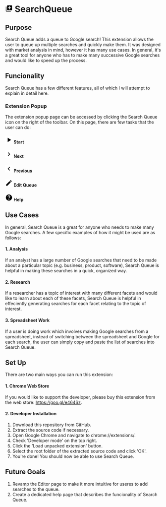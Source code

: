 # <img src="https://raw.githubusercontent.com/isaiahnields/SearchQueue/master/resources/images/icon.png" width="24"> SearchQueue

## Purpose

Search Queue adds a queue to Google search! This extension allows the user to queue up multiple searches and quickly make them. It was designed with market analysis in mind, however it has many use cases. In general, it's a great tool for anyone who has to make many successive Google searches and would like to speed up the process.

## Funcionality

Search Queue has a few different features, all of which I will attempt to explain in detail here.

### Extension Popup

The extension popup page can be accessed by clicking the Search Queue icon on the right of the toolbar. On this page, there are few tasks that the user can do:

#### <img src="https://raw.githubusercontent.com/isaiahnields/SearchQueue/master/resources/images/start.png" width="24"> Start

#### <img src="https://raw.githubusercontent.com/isaiahnields/SearchQueue/master/resources/images/next.png" width="24"> Next

#### <img src="https://raw.githubusercontent.com/isaiahnields/SearchQueue/master/resources/images/previous.png" width="24"> Previous

#### <img src="https://raw.githubusercontent.com/isaiahnields/SearchQueue/master/resources/images/edit.png" width="24"> Edit Queue

#### <img src="https://raw.githubusercontent.com/isaiahnields/SearchQueue/master/resources/images/help.png" width="24"> Help

## Use Cases

In general, Search Queue is a great for anyone who needs to make many Google searches. A few specific examples of how it might be used are as follows:

#### 1. Analysis

If an analyst has a large number of Google searches that need to be made about a particular topic (e.g. business, product, software), Search Queue is helpful in making these searches in a quick, organized way.

#### 2. Research

If a researcher has a topic of interest with many different facets and would like to learn about each of these facets, Search Queue is helpful in effeciently generating searches for each facet relating to the topic of interest.

#### 3. Spreadsheet Work

If a user is doing work which involves making Google searches from a spreadsheet, instead of switching between the spreadsheet and Google for each search, the user can simply copy and paste the list of searches into Search Queue.

## Set Up

There are two main ways you can run this extension:

#### 1. Chrome Web Store

If you would like to support the developer, please buy this extension from the web store: https://goo.gl/e464Sz.

#### 2. Developer Installation

1. Download this repository from GitHub.
2. Extract the source code if necessary.
3. Open Google Chrome and navigate to chrome://extensions/.
4. Check 'Developer mode' on the top right.
5. Click the 'Load unpacked extension' button.
6. Select the root folder of the extracted source code and click 'OK'.
7. You're done! You should now be able to use Search Queue.

## Future Goals

1. Revamp the Editor page to make it more intuitive for useres to add searches to the queue.
2. Create a dedicated help page that describes the funcionality of Search Queue.

